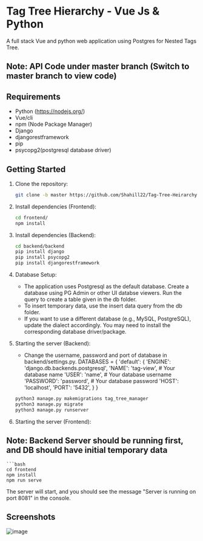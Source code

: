 # Tag Tree Hierarchy - Vue Js & Python

A full stack Vue and python web application using Postgres for Nested Tags Tree.

## Note: API Code under master branch (Switch to master branch to view code)

## Requirements

- Python (https://nodejs.org/)
- Vue/cli
- npm (Node Package Manager)
- Django
- djangorestframework
- pip
- psycopg2(postgresql database driver)

## Getting Started

1. Clone the repository:

   ```bash
   git clone -b master https://github.com/Shahill22/Tag-Tree-Heirarchy.git
   

2. Install dependencies (Frontend):

   ```bash
   cd frontend/
   npm install

3. Install dependencies (Backend):

   ```bash
   cd backend/backend
   pip install django
   pip install psycopg2
   pip install djangorestframework

3. Database Setup:
   - The application uses Postgresql as the default database. Create a database using PG Admin or other UI databse viewers. Run the query to create a table given in the db folder. 
   - To insert temporary data, use the insert data query from the db folder.
   - If you want to use a different database (e.g., MySQL, PostgreSQL), update the dialect accordingly. You may need to install the corresponding database driver/package.

4. Starting the server (Backend):
    - Change the username, password and port of database in backend/settings.py. 
        DATABASES = {
                'default': {
                    'ENGINE': 'django.db.backends.postgresql',
                    'NAME': 'tag-view',       # Your database name
                    'USER': 'name', # Your database username
                    'PASSWORD': 'password', # Your database password
                    'HOST': 'localhost',
                    'PORT': '5432',
                }
            }
        
    ```bash
    python3 manage.py makemigrations tag_tree_manager
    python3 manage.py migrate
    python3 manage.py runserver

4. Starting the server (Frontend):

## Note: Backend Server should be running first, and DB should have initial temporary data
        
    ```bash
    cd frontend
    npm install
    npm run serve

   The server will start, and you should see the message "Server is running on port 8081" in the console.

## Screenshots
![image](https://github.com/user-attachments/assets/5c0ba4e8-5bcf-4996-923d-c422e408c821)


